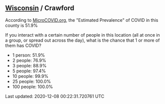 
## [Wisconsin](/united-states/wisconsin) / Crawford

According to [MicroCOVID.org](http://microcovid.org),
the "Estimated Prevalence" of COVID in this county is 51.9%

If you interact with a certain number of people in this location
(all at once in a group, or spread out across the day), what is the chance that
1 or more of them has COVID?

- 1 person: 51.9%
- 2 people: 76.9%
- 3 people: 88.9%
- 5 people: 97.4%
- 10 people: 99.9%
- 25 people: 100.0%
- 100 people: 100.0%

Last updated: 2020-12-08 00:22:31.720761 UTC
